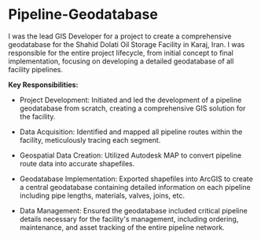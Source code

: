 # Pipeline-Geodatabase
I was the lead GIS Developer for a project to create a comprehensive geodatabase for the Shahid Dolati Oil Storage Facility in Karaj, Iran. I was responsible for the entire project lifecycle, from initial concept to final implementation, focusing on developing a detailed geodatabase of all facility pipelines.

**Key Responsibilities:**

- Project Development: Initiated and led the development of a pipeline geodatabase from scratch, creating a comprehensive GIS solution for the facility.

- Data Acquisition: Identified and mapped all pipeline routes within the facility, meticulously tracing each segment.

- Geospatial Data Creation: Utilized Autodesk MAP to convert pipeline route data into accurate shapefiles.

- Geodatabase Implementation: Exported shapefiles into ArcGIS to create a central geodatabase containing detailed information on each pipeline including pipe lengths, materials, valves, joins, etc.

- Data Management: Ensured the geodatabase included critical pipeline details necessary for the facility's management, including ordering, maintenance, and asset tracking of the entire pipeline network.
